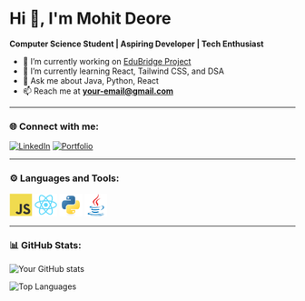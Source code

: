 # Hi 👋, I'm Mohit Deore  

**Computer Science Student | Aspiring Developer | Tech Enthusiast**

- 🔭 I’m currently working on [EduBridge Project](https://github.com/mohit1175/EduBridge)
- 🌱 I’m currently learning React, Tailwind CSS, and DSA
- 💬 Ask me about Java, Python, React
- 📫 Reach me at **your-email@gmail.com**

---

### 🌐 Connect with me:
[![LinkedIn](https://img.shields.io/badge/LinkedIn-blue?style=for-the-badge&logo=linkedin)](your-linkedin-link)
[![Portfolio](https://img.shields.io/badge/Portfolio-black?style=for-the-badge&logo=github)](your-portfolio-link)

---

### ⚙️ Languages and Tools:
<p>
  <img src="https://raw.githubusercontent.com/devicons/devicon/master/icons/javascript/javascript-original.svg" alt="JS" width="40" height="40"/>
  <img src="https://raw.githubusercontent.com/devicons/devicon/master/icons/react/react-original.svg" alt="React" width="40" height="40"/>
  <img src="https://raw.githubusercontent.com/devicons/devicon/master/icons/python/python-original.svg" alt="Python" width="40" height="40"/>
  <img src="https://raw.githubusercontent.com/devicons/devicon/master/icons/java/java-original.svg" alt="Java" width="40" height="40"/>
</p>

---

### 📊 GitHub Stats:
![Your GitHub stats](https://github-readme-stats.vercel.app/api?username=mohit1175&show_icons=true&theme=tokyonight)

![Top Languages](https://github-readme-stats.vercel.app/api/top-langs/?username=mohit1175&layout=compact&theme=tokyonight)
